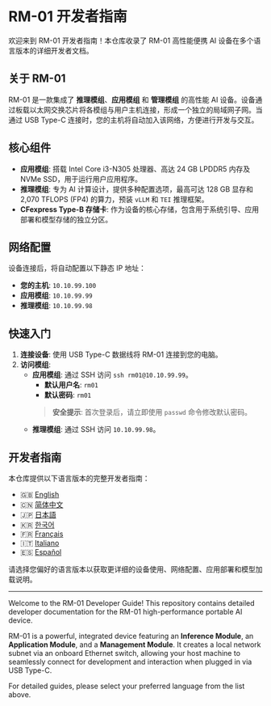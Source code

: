 # RM-01 开发者指南

欢迎来到 RM-01 开发者指南！本仓库收录了 RM-01 高性能便携 AI 设备在多个语言版本的详细开发者文档。

## 关于 RM-01

RM-01 是一款集成了 **推理模组**、**应用模组** 和 **管理模组** 的高性能 AI 设备。设备通过板载以太网交换芯片将各模组与用户主机连接，形成一个独立的局域网子网。当通过 USB Type-C 连接时，您的主机将自动加入该网络，方便进行开发与交互。

## 核心组件

- **应用模组**: 搭载 Intel Core i3-N305 处理器、高达 24 GB LPDDR5 内存及 NVMe SSD，用于运行用户应用程序。
- **推理模组**: 专为 AI 计算设计，提供多种配置选项，最高可达 128 GB 显存和 2,070 TFLOPS (FP4) 的算力，预装 `vLLM` 和 `TEI` 推理框架。
- **CFexpress Type-B 存储卡**: 作为设备的核心存储，包含用于系统引导、应用部署和模型存储的独立分区。

## 网络配置

设备连接后，将自动配置以下静态 IP 地址：

- **您的主机**: `10.10.99.100`
- **应用模组**: `10.10.99.99`
- **推理模组**: `10.10.99.98`

## 快速入门

1.  **连接设备**: 使用 USB Type-C 数据线将 RM-01 连接到您的电脑。
2.  **访问模组**:
    - **应用模组**: 通过 SSH 访问 `ssh rm01@10.10.99.99`。
      - **默认用户名**: `rm01`
      - **默认密码**: `rm01`
      > **安全提示**: 首次登录后，请立即使用 `passwd` 命令修改默认密码。
    - **推理模组**: 通过 SSH 访问 `10.10.99.98`。

## 开发者指南

本仓库提供以下语言版本的完整开发者指南：

- 🇬🇧 [English](./RM-01%20Developer%20Guide.md)
- 🇨🇳 [简体中文](./RM-01%20开发者使用指南.md)
- 🇯🇵 [日本語](./RM-01%20開発者ガイド.md)
- 🇰🇷 [한국어](./RM-01%20개발자%20가이드.md)
- 🇫🇷 [Français](./Guide%20du%20Développeur%20RM-01.md)
- 🇮🇹 [Italiano](./Guida%20per%20Sviluppatori%20RM-01.md)
- 🇪🇸 [Español](./Guía%20del%20Desarrollador%20RM-01.md)

请选择您偏好的语言版本以获取更详细的设备使用、网络配置、应用部署和模型加载说明。

---


Welcome to the RM-01 Developer Guide! This repository contains detailed developer documentation for the RM-01 high-performance portable AI device.

RM-01 is a powerful, integrated device featuring an **Inference Module**, an **Application Module**, and a **Management Module**. It creates a local network subnet via an onboard Ethernet switch, allowing your host machine to seamlessly connect for development and interaction when plugged in via USB Type-C.

For detailed guides, please select your preferred language from the list above.
